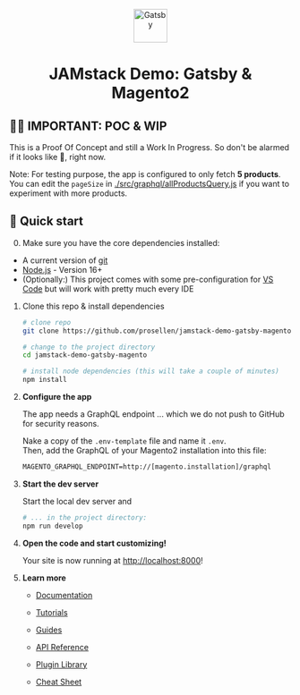 <p align="center">
  <a href="https://www.gatsbyjs.com/?utm_source=starter&utm_medium=readme&utm_campaign=minimal-starter">
    <img alt="Gatsby" src="https://www.gatsbyjs.com/Gatsby-Monogram.svg" width="60" />
  </a>
</p>
<h1 align="center">
  JAMstack Demo: Gatsby & Magento2
</h1>

## 👷‍♂️ IMPORTANT: POC & WIP

This is a Proof Of Concept and still a Work In Progress.
So don't be alarmed if it looks like 💩, right now.

Note: For testing purpose, the app is configured to only fetch **5 products**. You can edit the `pageSize` in [./src/graphql/allProductsQuery.js]() if you want to experiment with more products.

## 🚀 Quick start

0. Make sure you have the core dependencies installed:

- A current version of [git](https://git-scm.com/)
- [Node.js](https://nodejs.org/) - Version 16+
- (Optionally:) This project comes with some pre-configuration for [VS Code](https://code.visualstudio.com/) but will work with pretty much every IDE

1. Clone this repo & install dependencies

   ```bash
   # clone repo
   git clone https://github.com/prosellen/jamstack-demo-gatsby-magento.git

   # change to the project directory
   cd jamstack-demo-gatsby-magento

   # install node dependencies (this will take a couple of minutes)
   npm install
   ```

2. **Configure the app**

   The app needs a GraphQL endpoint ... which we do not push to GitHub for security reasons.

   Nake a copy of the `.env-template` file and name it `.env`.  
   Then, add the GraphQL of your Magento2 installation into this file:

   ```txt
   MAGENTO_GRAPHQL_ENDPOINT=http://[magento.installation]/graphql
   ```

3. **Start the dev server**

   Start the local dev server and

   ```bash
   # ... in the project directory:
   npm run develop
   ```

4. **Open the code and start customizing!**

   Your site is now running at <http://localhost:8000>!

5. **Learn more**

   - [Documentation](https://www.gatsbyjs.com/docs/?utm_source=starter&utm_medium=readme&utm_campaign=minimal-starter)

   - [Tutorials](https://www.gatsbyjs.com/tutorial/?utm_source=starter&utm_medium=readme&utm_campaign=minimal-starter)

   - [Guides](https://www.gatsbyjs.com/tutorial/?utm_source=starter&utm_medium=readme&utm_campaign=minimal-starter)

   - [API Reference](https://www.gatsbyjs.com/docs/api-reference/?utm_source=starter&utm_medium=readme&utm_campaign=minimal-starter)

   - [Plugin Library](https://www.gatsbyjs.com/plugins?utm_source=starter&utm_medium=readme&utm_campaign=minimal-starter)

   - [Cheat Sheet](https://www.gatsbyjs.com/docs/cheat-sheet/?utm_source=starter&utm_medium=readme&utm_campaign=minimal-starter)
